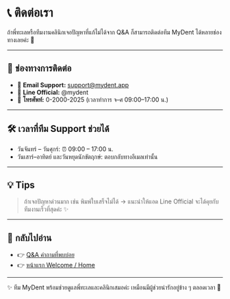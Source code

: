 # 📞 ติดต่อเรา

ถ้าพี่ทะเลหรือทีมงานคลินิกเจอปัญหาที่แก้ไม่ได้จาก Q&A ก็สามารถติดต่อทีม MyDent ได้หลายช่องทางเลยค่ะ 💜

---

## 📨 ช่องทางการติดต่อ

- 📧 **Email Support:** support@mydent.app
- 💬 **Line Official:** @mydent
- 📱 **โทรศัพท์:** 0-2000-2025 (เวลาทำการ จ–ศ 09:00–17:00 น.)

---

## 🛠️ เวลาที่ทีม Support ช่วยได้

- วันจันทร์ – วันศุกร์: ⏰ 09:00 – 17:00 น.
- วันเสาร์–อาทิตย์ และวันหยุดนักขัตฤกษ์: ตอบกลับทางอีเมลเท่านั้น

---

## 💡 Tips

> ถ้าเจอปัญหาด่วนมาก เช่น พิมพ์ใบเสร็จไม่ได้ → แนะนำให้แอด Line Official จะได้คุยกับทีมงานเร็วที่สุดค่ะ ✨
> 

---

## 🔗 กลับไปอ่าน

- 👉 [Q&A คำถามที่พบบ่อย](https://www.notion.so/Q-A-27b36a949fc480c29becc58820e97626?pvs=21)
- 👉 [หน้าแรก Welcome / Home](https://www.notion.so/MyDent-27b36a949fc480f7ab30f8c13fcd4a4a?pvs=21)

---

✨ ทีม MyDent พร้อมช่วยดูแลพี่ทะเลและคลินิกเสมอค่ะ เหมือนมีผู้ช่วยน่ารักอยู่ข้าง ๆ ตลอดเวลา 💜